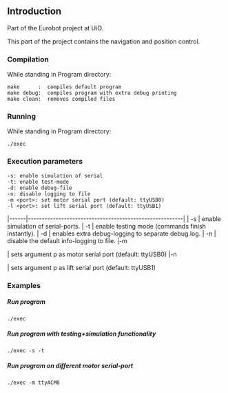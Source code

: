 ## Introduction
Part of the Eurobot project at UiO. 

This part of the project contains the navigation and position control.



### Compilation
While standing in Program directory:
```
make      :  compiles default program   
make debug:  compiles program with extra debug printing
make clean:  removes compiled files
```

### Running
While standing in Program directory:

```
./exec
```


### Execution parameters
```
-s: enable simulation of serial
-t: enable test-mode
-d: enable debug-file
-n: disable logging to file
-m <port>: set motor serial port (default: ttyUSB0)
-l <port>: set lift serial port (default: ttyUSB1)
```

|------|--------------------------------------------------------|
|  -s  | enable simulation of serial-ports.
|  -t  | enable testing mode (commands finish instantly).
|  -d  | enables extra debug-logging to separate debug.log.
|  -n  | disable the default info-logging to file.
|-m <p>| sets argument p as motor serial port (default: ttyUSB0)
|-n <p>| sets argument p as lift serial port (default: ttyUSB1)

### Examples

##### Run program 
```
./exec
```

##### Run program with testing+simulation functionality
```
./exec -s -t
```

##### Run program on different motor serial-port
```
./exec -m ttyACM0
```